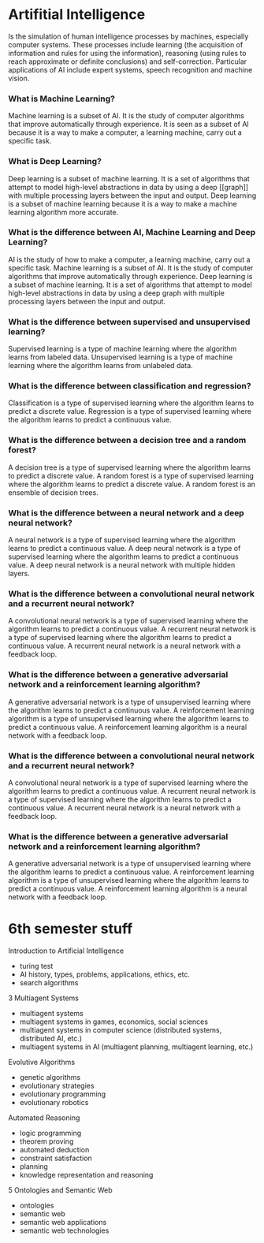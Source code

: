 # Artifitial Intelligence

Is the simulation of human intelligence processes by machines, especially computer systems. These processes include learning (the acquisition of information and rules for using the information), reasoning (using rules to reach approximate or definite conclusions) and self-correction. Particular applications of AI include expert systems, speech recognition and machine vision.

### What is Machine Learning?
Machine learning is a subset of AI. It is the study of computer algorithms that improve automatically through experience. It is seen as a subset of AI because it is a way to make a computer, a learning machine, carry out a specific task.

### What is Deep Learning?
Deep learning is a subset of machine learning. It is a set of algorithms that attempt to model high-level abstractions in data by using a deep [[graph]] with multiple processing layers between the input and output. Deep learning is a subset of machine learning because it is a way to make a machine learning algorithm more accurate.

### What is the difference between AI, Machine Learning and Deep Learning?
AI is the study of how to make a computer, a learning machine, carry out a specific task. Machine learning is a subset of AI. It is the study of computer algorithms that improve automatically through experience. Deep learning is a subset of machine learning. It is a set of algorithms that attempt to model high-level abstractions in data by using a deep graph with multiple processing layers between the input and output.

### What is the difference between supervised and unsupervised learning?
Supervised learning is a type of machine learning where the algorithm learns from labeled data. Unsupervised learning is a type of machine learning where the algorithm learns from unlabeled data.

### What is the difference between classification and regression?
Classification is a type of supervised learning where the algorithm learns to predict a discrete value. Regression is a type of supervised learning where the algorithm learns to predict a continuous value.

### What is the difference between a decision tree and a random forest?
A decision tree is a type of supervised learning where the algorithm learns to predict a discrete value. A random forest is a type of supervised learning where the algorithm learns to predict a discrete value. A random forest is an ensemble of decision trees.

### What is the difference between a neural network and a deep neural network?
A neural network is a type of supervised learning where the algorithm learns to predict a continuous value. A deep neural network is a type of supervised learning where the algorithm learns to predict a continuous value. A deep neural network is a neural network with multiple hidden layers.

### What is the difference between a convolutional neural network and a recurrent neural network?
A convolutional neural network is a type of supervised learning where the algorithm learns to predict a continuous value. A recurrent neural network is a type of supervised learning where the algorithm learns to predict a continuous value. A recurrent neural network is a neural network with a feedback loop.

### What is the difference between a generative adversarial network and a reinforcement learning algorithm?
A generative adversarial network is a type of unsupervised learning where the algorithm learns to predict a continuous value. A reinforcement learning algorithm is a type of unsupervised learning where the algorithm learns to predict a continuous value. A reinforcement learning algorithm is a neural network with a feedback loop.

### What is the difference between a convolutional neural network and a recurrent neural network?
A convolutional neural network is a type of supervised learning where the algorithm learns to predict a continuous value. A recurrent neural network is a type of supervised learning where the algorithm learns to predict a continuous value. A recurrent neural network is a neural network with a feedback loop.

### What is the difference between a generative adversarial network and a reinforcement learning algorithm?
A generative adversarial network is a type of unsupervised learning where the algorithm learns to predict a continuous value. A reinforcement learning algorithm is a type of unsupervised learning where the algorithm learns to predict a continuous value. A reinforcement learning algorithm is a neural network with a feedback loop.



# 6th semester stuff

Introduction to Artificial Intelligence
- turing test
- AI history, types, problems, applications, ethics, etc.
- search algorithms


3 Multiagent Systems
- multiagent systems
- multiagent systems in games, economics, social sciences
- multiagent systems in computer science (distributed systems, distributed AI, etc.)
- multiagent systems in AI (multiagent planning, multiagent learning, etc.)

Evolutive Algorithms
- genetic algorithms
- evolutionary strategies
- evolutionary programming
- evolutionary robotics

Automated Reasoning
- logic programming
- theorem proving
- automated deduction
- constraint satisfaction
- planning
- knowledge representation and reasoning

5 Ontologies and Semantic Web
- ontologies
- semantic web
- semantic web applications
- semantic web technologies
